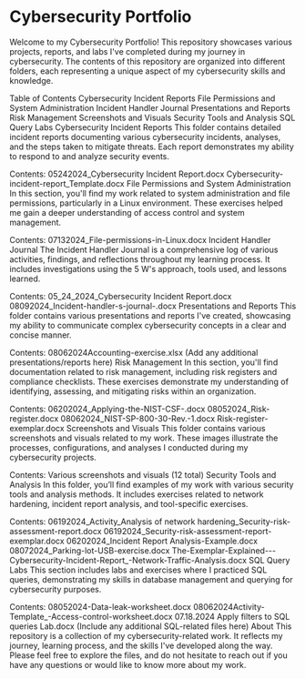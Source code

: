  # Cybersecurity Portfolio
Welcome to my Cybersecurity Portfolio! This repository showcases various projects, reports, and labs I've completed during my journey in cybersecurity. The contents of this repository are organized into different folders, each representing a unique aspect of my cybersecurity skills and knowledge.

Table of Contents
Cybersecurity Incident Reports
File Permissions and System Administration
Incident Handler Journal
Presentations and Reports
Risk Management
Screenshots and Visuals
Security Tools and Analysis
SQL Query Labs
Cybersecurity Incident Reports
This folder contains detailed incident reports documenting various cybersecurity incidents, analyses, and the steps taken to mitigate threats. Each report demonstrates my ability to respond to and analyze security events.

Contents:
05242024_Cybersecurity Incident Report.docx
Cybersecurity-incident-report_Template.docx
File Permissions and System Administration
In this section, you'll find my work related to system administration and file permissions, particularly in a Linux environment. These exercises helped me gain a deeper understanding of access control and system management.

Contents:
07132024_File-permissions-in-Linux.docx
Incident Handler Journal
The Incident Handler Journal is a comprehensive log of various activities, findings, and reflections throughout my learning process. It includes investigations using the 5 W's approach, tools used, and lessons learned.

Contents:
05_24_2024_Cybersecurity Incident Report.docx
08092024_Incident-handler-s-journal-.docx
Presentations and Reports
This folder contains various presentations and reports I've created, showcasing my ability to communicate complex cybersecurity concepts in a clear and concise manner.

Contents:
08062024Accounting-exercise.xlsx
(Add any additional presentations/reports here)
Risk Management
In this section, you'll find documentation related to risk management, including risk registers and compliance checklists. These exercises demonstrate my understanding of identifying, assessing, and mitigating risks within an organization.

Contents:
06202024_Applying-the-NIST-CSF-.docx
08052024_Risk-register.docx
08062024_NIST-SP-800-30-Rev.-1.docx
Risk-register-exemplar.docx
Screenshots and Visuals
This folder contains various screenshots and visuals related to my work. These images illustrate the processes, configurations, and analyses I conducted during my cybersecurity projects.

Contents:
Various screenshots and visuals (12 total)
Security Tools and Analysis
In this folder, you’ll find examples of my work with various security tools and analysis methods. It includes exercises related to network hardening, incident report analysis, and tool-specific exercises.

Contents:
06192024_Activity_Analysis of network hardening_Security-risk-assessment-report.docx
06192024_Security-risk-assessment-report-exemplar.docx
06202024_Incident Report Analysis-Example.docx
08072024_Parking-lot-USB-exercise.docx
The-Exemplar-Explained---Cybersecurity-Incident-Report_-Network-Traffic-Analysis.docx
SQL Query Labs
This section includes labs and exercises where I practiced SQL queries, demonstrating my skills in database management and querying for cybersecurity purposes.

Contents:
08052024-Data-leak-worksheet.docx
08062024Activity-Template_-Access-control-worksheet.docx
07.18.2024 Apply filters to SQL queries Lab.docx
(Include any additional SQL-related files here)
About
This repository is a collection of my cybersecurity-related work. It reflects my journey, learning process, and the skills I've developed along the way. Please feel free to explore the files, and do not hesitate to reach out if you have any questions or would like to know more about my work.